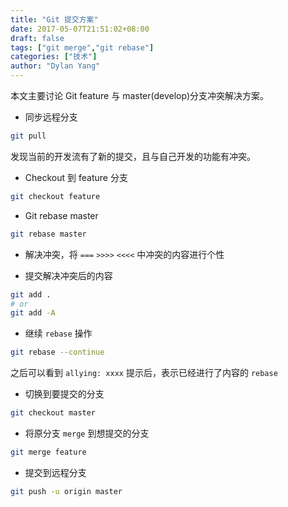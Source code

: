 ```yaml
---
title: "Git 提交方案"
date: 2017-05-07T21:51:02+08:00
draft: false
tags: ["git merge","git rebase"]
categories: ["技术"]
author: "Dylan Yang"
---
```


本文主要讨论 Git feature 与 master(develop)分支冲突解决方案。
<!--more-->

- 同步远程分支

``` sh
git pull
```

发现当前的开发流有了新的提交，且与自己开发的功能有冲突。

- Checkout 到 feature 分支

 ``` sh
 git checkout feature
 ```

- Git rebase master

``` sh
git rebase master
```

- 解决冲突，将 `===` `>>>>` `<<<<` 中冲突的内容进行个性

- 提交解决冲突后的内容

``` sh
git add .
# or
git add -A
```

- 继续 `rebase` 操作

``` sh
git rebase --continue
```

之后可以看到 `allying: xxxx` 提示后，表示已经进行了内容的 `rebase`

- 切换到要提交的分支

``` sh
git checkout master
```

- 将原分支 `merge` 到想提交的分支

``` sh
git merge feature
```

- 提交到远程分支

``` sh
git push -u origin master
```